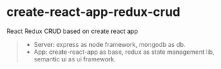# create-react-app-redux-crud
React Redux CRUD based on create react app

> - Server: express as node framework, mongodb as db.
> - App: create-react-app as base, redux as state management lib, semantic ui as ui framework.

